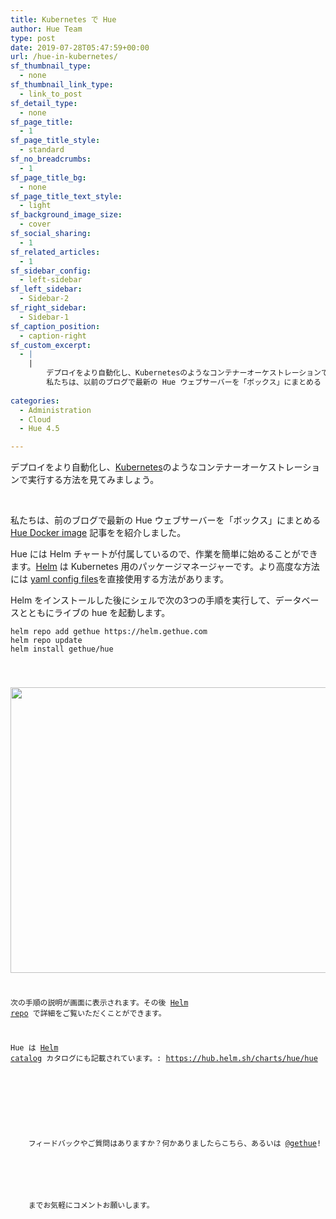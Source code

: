 ```yaml
---
title: Kubernetes で Hue
author: Hue Team
type: post
date: 2019-07-28T05:47:59+00:00
url: /hue-in-kubernetes/
sf_thumbnail_type:
  - none
sf_thumbnail_link_type:
  - link_to_post
sf_detail_type:
  - none
sf_page_title:
  - 1
sf_page_title_style:
  - standard
sf_no_breadcrumbs:
  - 1
sf_page_title_bg:
  - none
sf_page_title_text_style:
  - light
sf_background_image_size:
  - cover
sf_social_sharing:
  - 1
sf_related_articles:
  - 1
sf_sidebar_config:
  - left-sidebar
sf_left_sidebar:
  - Sidebar-2
sf_right_sidebar:
  - Sidebar-1
sf_caption_position:
  - caption-right
sf_custom_excerpt:
  - |
    |
        デプロイをより自動化し、Kubernetesのようなコンテナーオーケストレーションで実行する方法を見てみましょう。
        私たちは、以前のブログで最新の Hue ウェブサーバーを「ボックス」にまとめる Hue Docker image 記事を紹介しました。
        
categories:
  - Administration
  - Cloud
  - Hue 4.5

---
```

デプロイをより自動化し、[Kubernetes][1]のようなコンテナーオーケストレーションで実行する方法を見てみましょう。

&nbsp;

私たちは、前のブログで最新の Hue ウェブサーバーを「ボックス」にまとめる [Hue Docker image][2] 記事をを紹介しました。

Hue には Helm チャートが付属しているので、作業を簡単に始めることができます。[Helm][3] は Kubernetes 用のパッケージマネージャーです。より高度な方法には [yaml config files][4]を直接使用する方法があります。

Helm をインストールした後にシェルで次の3つの手順を実行して、データベースとともにライブの hue を起動します。

<pre><code class="bash">helm repo add gethue https://helm.gethue.com
helm repo update
helm install gethue/hue
</pre>

[<img class="aligncenter size-full wp-image-5131" src="https://cdn.gethue.com/uploads/2017/12/Screen-Shot-2017-11-15-at-3.34.20-PM.png" alt="" width="512" height="457" />][5]

次の手順の説明が画面に表示されます。その後 [Helm repo][6] で詳細をご覧いただくことができます。

Hue は [Helm catalog][7] カタログにも記載されています。: <https://hub.helm.sh/charts/hue/hue>

&nbsp;

<div class="body-text clearfix">
  <div>
    フィードバックやご質問はありますか？何かありましたらこちら、あるいは <a href="https://twitter.com/gethue">@gethue</a>!
  </div>
  
  <p>
    までお気軽にコメントお願いします。
  </p>
</div>

 [1]: https://kubernetes.io/
 [2]: http://jp.gethue.com/getting-started-with-hue-in-2-minutes-with-docker/
 [3]: https://helm.sh/
 [4]: https://github.com/cloudera/hue/tree/master/tools/kubernetes/yaml
 [5]: https://cdn.gethue.com/uploads/2017/12/Screen-Shot-2017-11-15-at-3.34.20-PM.png
 [6]: https://github.com/cloudera/hue/tree/master/tools/kubernetes/helm/hue
 [7]: https://helm.sh/blog/intro-helm-hub/